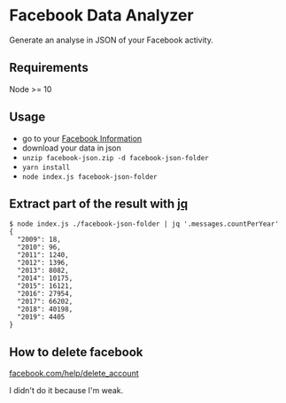 # Facebook Data Analyzer

Generate an analyse in JSON of your Facebook activity.

## Requirements

Node >= 10

## Usage

- go to your [Facebook Information](https://www.facebook.com/settings?tab=your_facebook_information)
- download your data in json
- `unzip facebook-json.zip -d facebook-json-folder`
- `yarn install`
- `node index.js facebook-json-folder`

## Extract part of the result with [jq](https://stedolan.github.io/jq)
```
$ node index.js ./facebook-json-folder | jq '.messages.countPerYear'
{
  "2009": 18,
  "2010": 96,
  "2011": 1240,
  "2012": 1396,
  "2013": 8082,
  "2014": 10175,
  "2015": 16121,
  "2016": 27954,
  "2017": 66202,
  "2018": 40198,
  "2019": 4405
}
```

## How to delete facebook

[facebook.com/help/delete_account](https://www.facebook.com/help/delete_account)

I didn't do it because I'm weak.
